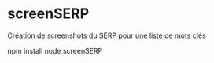 # screenSERP
Création de screenshots du SERP pour une liste de mots clés

npm install
node screenSERP
